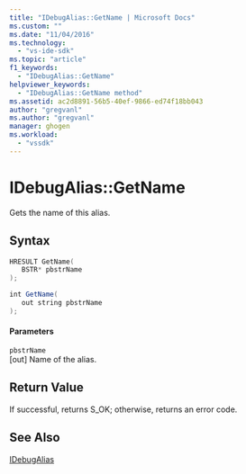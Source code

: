 ```yaml
---
title: "IDebugAlias::GetName | Microsoft Docs"
ms.custom: ""
ms.date: "11/04/2016"
ms.technology: 
  - "vs-ide-sdk"
ms.topic: "article"
f1_keywords: 
  - "IDebugAlias::GetName"
helpviewer_keywords: 
  - "IDebugAlias::GetName method"
ms.assetid: ac2d8891-56b5-40ef-9866-ed74f18bb043
author: "gregvanl"
ms.author: "gregvanl"
manager: ghogen
ms.workload: 
  - "vssdk"
---
```

# IDebugAlias::GetName
Gets the name of this alias.  
  
## Syntax  
  
```cpp  
HRESULT GetName(  
   BSTR* pbstrName  
);  
```  
  
```csharp  
int GetName(  
   out string pbstrName  
);  
```  
  
#### Parameters  
 `pbstrName`  
 [out] Name of the alias.  
  
## Return Value  
 If successful, returns S_OK; otherwise, returns an error code.  
  
## See Also  
 [IDebugAlias](../../../extensibility/debugger/reference/idebugalias.md)